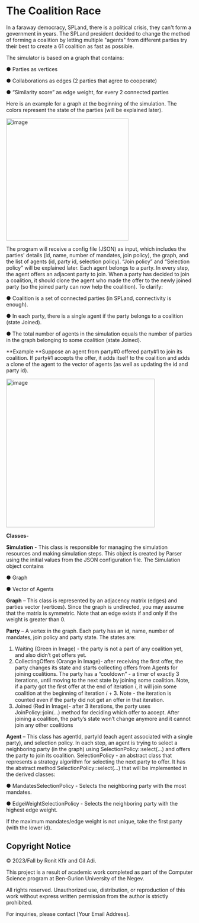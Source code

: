 # The Coalition Race

In a faraway democracy, SPLand, there is a political crisis, they can't form a government in
years. The SPLand president decided to change the method of forming a coalition by
letting multiple "agents" from different parties try their best to create a 61 coalition as fast as
possible.

The simulator is based on a graph that contains:

  ● Parties as vertices
  
  ● Collaborations as edges (2 parties that agree to cooperate)
  
  ● “Similarity score” as edge weight, for every 2 connected parties

Here is an example for a graph at the beginning of the simulation. The colors represent the
state of the parties (will be explained later).

<img width="330" alt="image" src="https://github.com/gilaa1/The-Coalition-Race/assets/118897225/68f4b374-e5df-424c-89ff-5dae6494ae15">

The program will receive a config file (JSON) as input, which includes the parties' details (id,
name, number of mandates, join policy), the graph, and the list of agents (id, party id, selection
policy). “Join policy” and “Selection policy” will be explained later.
Each agent belongs to a party. In every step, the agent offers an adjacent party to join. When a
party has decided to join a coalition, it should clone the agent who made the offer to the
newly joined party (so the joined party can now help the coalition).
To clarify:

● Coalition is a set of connected parties (in SPLand, connectivity is enough).

● In each party, there is a single agent if the party belongs to a coalition (state Joined).

● The total number of agents in the simulation equals the number of parties in the graph
belonging to some coalition (state Joined).

**Example
**Suppose an agent from party#0 offered party#1 to join its coalition.
If party#1 accepts the offer, it adds itself to the coalition and adds a clone of the agent to the
vector of agents (as well as updating the id and party id).

<img width="401" alt="image" src="https://github.com/gilaa1/The-Coalition-Race/assets/118897225/ee639b12-4c7d-45e3-89e7-e4e3cd245e8b">

**Classes-**

**Simulation** - This class is responsible for managing the simulation resources and making
simulation steps. This object is created by Parser using the
initial values from the JSON configuration file. The Simulation object contains

  ● Graph
  
  ● Vector of Agents

**Graph** – This class is represented by an adjacency matrix (edges) and parties vector
(vertices). Since the graph is undirected, you may assume that the matrix is symmetric.
Note that an edge exists if and only if the weight is greater than 0.

**Party** – A vertex in the graph. Each party has an id, name, number of mandates, join policy
and party state. The states are:
1. Waiting (Green in Image) - the party is not a part of any coalition yet, and also didn’t get offers yet.
2. CollectingOffers (Orange in Image)- after receiving the first offer, the party changes its state and starts
collecting offers from Agents for joining coalitions.
The party has a “cooldown” - a timer of exactly 3 iterations, until moving to the next
state by joining some coalition. Note, if a party got the first offer at the end of iteration 𝑖,
it will join some coalition at the beginning of iteration 𝑖 + 3.
Note - the iteration is counted even if the party did not get an offer in that iteration.
3. Joined (Red in Image)- after 3 iterations, the party uses JoinPolicy::join(...) method for deciding which
offer to accept. After joining a coalition, the party’s state won’t change anymore and it
cannot join any other coalitions

**Agent** – This class has agentId, partyId (each agent associated with a single party), and
selection policy. In each step, an agent is trying to select a neighboring party (in the graph)
using SelectionPolicy::select(...) and offers the party to join its coalition.
SelectionPolicy - an abstract class that represents a strategy algorithm for selecting the next
party to offer. It has the abstract method SelectionPolicy::select(...) that will be implemented in
the derived classes:

  ● MandatesSelectionPolicy - Selects the neighboring party with the most mandates.
  
  ● EdgeWeightSelectionPolicy - Selects the neighboring party with the highest edge weight.
  
If the maximum mandates/edge weight is not unique, take the first party (with the lower id).



## Copyright Notice

© 2023/Fall by Ronit Kfir and Gil Adi.

This project is a result of academic work completed as part of the Computer Science program at Ben-Gurion University of the Negev.

All rights reserved. Unauthorized use, distribution, or reproduction of this work without express written permission from the author is strictly prohibited.

For inquiries, please contact [Your Email Address].
